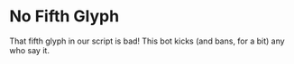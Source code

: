# No Fifth Glyph

That fifth glyph in our script is bad! This bot kicks (and bans, for a bit) any who say it.
